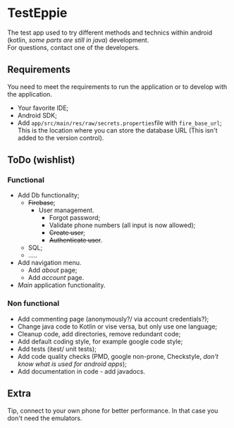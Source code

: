 # TestEppie

The test app used to try different methods and technics within android (kotlin, _some parts are
still in java_) development.  
For questions, contact one of the developers.

## Requirements

You need to meet the requirements to run the application or to develop with the application.

- Your favorite IDE;
- Android SDK;
- Add `app/src/main/res/raw/secrets.properties`file with `fire_base_url`;  
  This is the location where you can store the database URL (This isn't added to the version
  control).

## ToDo (wishlist)

### Functional

- Add Db functionality;
    - <s>Firebase</s>;
        - User management.
            - Forgot password;
            - Validate phone numbers (all input is now allowed);
            - <s>Create user</s>;
            - <s>Authenticate user</s>.
    - SQL;
    - .....
- Add navigation menu.
    - Add _about_ page;
    - Add _account_ page.
- _Main_ application functionality.

### Non functional

- Add commenting page (anonymously?/ via account credentials?);
- Change java code to Kotlin or vise versa, but only use one language;
- Cleanup code, add directories, remove redundant code;
- Add default coding style, for example google code style;
- Add tests (itest/ unit tests);
- Add code quality checks (PMD, google non-prone, Checkstyle, _don't know what is used for android
  apps_);
- Add documentation in code - add javadocs.

## Extra

Tip, connect to your own phone for better performance. In that case you don't need the emulators.